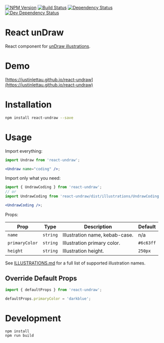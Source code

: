 [![NPM Version](https://badge.fury.io/js/react-undraw.svg)](https://badge.fury.io/js/react-undraw)
[![Build Status](https://travis-ci.org/justinlettau/react-undraw.svg?branch=master)](https://travis-ci.org/justinlettau/react-undraw)
[![Dependency Status](https://david-dm.org/justinlettau/react-undraw.svg)](https://david-dm.org/justinlettau/react-undraw)
[![Dev Dependency Status](https://david-dm.org/justinlettau/react-undraw/dev-status.svg)](https://david-dm.org/justinlettau/react-undraw?type=dev)

# React unDraw

React component for [unDraw illustrations](https://undraw.co/).

# Demo

[https://justinlettau.github.io/react-undraw](https://justinlettau.github.io/react-undraw)

# Installation

```bash
npm install react-undraw --save
```

# Usage

Import everything:

```jsx
import Undraw from 'react-undraw';

<Undraw name="coding" />;
```

Import only what you need:

```jsx
import { UndrawCoding } from 'react-undraw';
// or
import UndrawCoding from 'react-undraw/dist/illustrations/UndrawCoding';

<UndrawCoding />;
```

Props:

| Prop           | Type     | Description                    | Default   |
| -------------- | -------- | ------------------------------ | --------- |
| `name`         | `string` | Illustration name, kebab-case. | n/a       |
| `primaryColor` | `string` | Illustration primary color.    | `#6c63ff` |
| `height`       | `string` | Illustration height.           | `250px`   |

See [ILLUSTRATIONS.md](./ILLUSTRATIONS.md) for a full list of supported illustration names.

## Override Default Props

```jsx
import { defaultProps } from 'react-undraw';

defaultProps.primaryColor = 'darkblue';
```

# Development

```
npm install
npm run build
```
